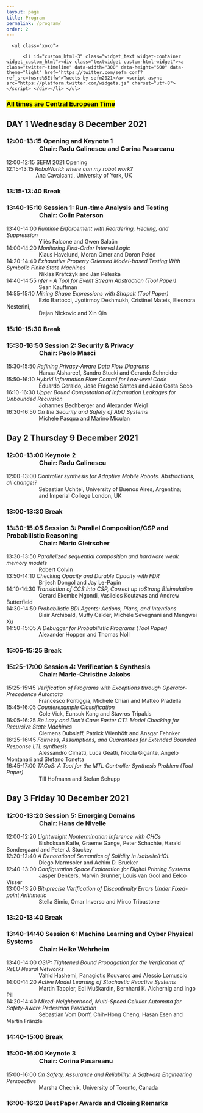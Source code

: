 ```yaml
---
layout: page
title: Program
permalink: /program/
order: 2
---
```


<div id="secondary" class="widget-area sidey" role="complementary">

      <ul class="xoxo">

          <li id="custom_html-3" class="widget_text widget-container widget_custom_html"><div class="textwidget custom-html-widget"><a class="twitter-timeline" data-width="300" data-height="600" data-theme="light" href="https://twitter.com/sefm_conf?ref_src=twsrc%5Etfw">Tweets by sefm2021</a> <script async src="https://platform.twitter.com/widgets.js" charset="utf-8"></script> </div></li>	</ul>
</div>

<h3><mark>All times are Central European Time</mark></h3>

<h2><b>DAY 1 Wednesday 8 December 2021</b></h2>

<h3 class="prog"><b>12:00-13:15 Opening and Keynote 1</b><br>
&emsp;&emsp;&emsp;&emsp;&emsp;&nbsp;<b>Chair: Radu Calinescu and Corina Pasareanu</b></h3>
<p>12:00-12:15  SEFM 2021 Opening <br>
12:15-13:15  <em>RoboWorld: where can my robot work?</em> <br>
&emsp;&emsp;&emsp;&emsp;&emsp;&ensp;Ana Cavalcanti, University of York, UK</p>

<h3><b>13:15-13:40 Break</b></h3>

<h3 class="prog"><b>13:40-15:10 Session 1: Run-time Analysis and Testing</b><br>
&emsp;&emsp;&emsp;&emsp;&emsp;&nbsp;<b>Chair: Colin Paterson</b></h3>
<p>13:40-14:00 <em>Runtime Enforcement with Reordering, Healing, and Suppression</em> <br>
&emsp;&emsp;&emsp;&emsp;&emsp;&ensp;&nbsp;&nbsp;Yliès Falcone and Gwen Salaün <br>
14:00-14:20 <em>Monitoring First-Order Interval Logic</em> <br>
&emsp;&emsp;&emsp;&emsp;&emsp;&ensp;&nbsp;&nbsp;Klaus Havelund, Moran Omer and Doron Peled <br>
14:20-14:40 <em>Exhaustive Property Oriented Model-based Testing With Symbolic Finite State Machines</em> <br>
&emsp;&emsp;&emsp;&emsp;&emsp;&ensp;&nbsp;&nbsp;Niklas Krafczyk and Jan Peleska <br>
14:40-14:55 <em>nfer - A Tool for Event Stream Abstraction (Tool Paper)</em> <br>
&emsp;&emsp;&emsp;&emsp;&emsp;&ensp;&nbsp;&nbsp;Sean Kauffman <br>
14:55-15:10 <em>Mining Shape Expressions with ShapeIt (Tool Paper)</em> <br>
&emsp;&emsp;&emsp;&emsp;&emsp;&ensp;&nbsp;&nbsp;Ezio Bartocci, Jyotirmoy Deshmukh, Cristinel Mateis, Eleonora Nesterini, <br>
&emsp;&emsp;&emsp;&emsp;&emsp;&ensp;&nbsp;&nbsp;Dejan Nickovic and Xin Qin
</p>

<h3><b>15:10-15:30 Break</b></h3>

<h3 class="prog"><b>15:30-16:50 Session 2: Security & Privacy</b><br>
&emsp;&emsp;&emsp;&emsp;&emsp;&nbsp;<b>Chair: Paolo Masci</b></h3>
<p>15:30-15:50 <em>Refining Privacy-Aware Data Flow Diagrams</em> <br>
&emsp;&emsp;&emsp;&emsp;&emsp;&ensp;&nbsp;&nbsp;Hanaa Alshareef, Sandro Stucki and Gerardo Schneider <br>
15:50-16:10 <em>Hybrid Information Flow Control for Low-level Code</em> <br>
&emsp;&emsp;&emsp;&emsp;&emsp;&ensp;&nbsp;&nbsp;Eduardo Geraldo, Jose Fragoso Santos and João Costa Seco <br>
16:10-16:30 <em>Upper Bound Computation of Information Leakages for Unbounded Recursion</em> <br>
&emsp;&emsp;&emsp;&emsp;&emsp;&ensp;&nbsp;&nbsp;Johannes Bechberger and Alexander Weigl <br>
16:30-16:50 <em>On the Security and Safety of AbU Systems</em> <br>
&emsp;&emsp;&emsp;&emsp;&emsp;&ensp;&nbsp;&nbsp;Michele Pasqua and Marino Miculan
</p>

<h2><b>Day 2 Thursday 9 December 2021</b></h2>

<h3 class="prog"><b>12:00-13:00 Keynote 2</b><br>
&emsp;&emsp;&emsp;&emsp;&emsp;&nbsp;<b>Chair: Radu Calinescu</b></h3>
<p>12:00-13:00 <em>Controller synthesis for Adaptive Mobile Robots. Abstractions, all change!?</em> <br>
&emsp;&emsp;&emsp;&emsp;&emsp;&ensp;&nbsp;&nbsp;Sebastian Uchitel, University of Buenos Aires, Argentina; <br>
&emsp;&emsp;&emsp;&emsp;&emsp;&ensp;&nbsp;&nbsp;and Imperial College London, UK
</p>

<h3><b>13:00-13:30 Break</b></h3>

<h3 class="prog"><b>13:30-15:05 Session 3: Parallel Composition/CSP and Probabilistic Reasoning</b><br>
&emsp;&emsp;&emsp;&emsp;&emsp;&nbsp;<b>Chair: Mario Gleirscher</b></h3>
<p> 13:30-13:50 <em>Parallelized sequential composition and hardware weak memory models</em> <br>
&emsp;&emsp;&emsp;&emsp;&emsp;&ensp;&nbsp;&nbsp;Robert Colvin <br>
13:50-14:10 <em>Checking Opacity and Durable Opacity with FDR</em> <br>
&emsp;&emsp;&emsp;&emsp;&emsp;&ensp;&nbsp;&nbsp;Brijesh Dongol and Jay Le-Papin <br>
14:10-14:30 <em>Translation of CCS into CSP, Correct up toStrong Bisimulation</em> <br>
&emsp;&emsp;&emsp;&emsp;&emsp;&ensp;&nbsp;&nbsp;Gerard Ekembe Ngondi, Vasileios Koutavas and Andrew Butterfield<br>
14:30-14:50 <em>Probabilistic BDI Agents: Actions, Plans, and Intentions</em> <br>
&emsp;&emsp;&emsp;&emsp;&emsp;&ensp;&nbsp;&nbsp;Blair Archibald, Muffy Calder, Michele Sevegnani and Mengwei Xu <br>
14:50-15:05 <em>A Debugger for Probabilistic Programs (Tool Paper)</em> <br>
&emsp;&emsp;&emsp;&emsp;&emsp;&ensp;&nbsp;&nbsp;Alexander Hoppen and Thomas Noll
</p>

<h3><b>15:05-15:25 Break</b></h3>

<h3 class="prog"><b>15:25-17:00 Session 4: Verification & Synthesis</b><br>
&emsp;&emsp;&emsp;&emsp;&emsp;&nbsp;<b>Chair: Marie-Christine Jakobs</b></h3>
<p>15:25-15:45 <em>Verification of Programs with Exceptions through Operator-Precedence Automata</em> <br>
&emsp;&emsp;&emsp;&emsp;&emsp;&ensp;&nbsp;&nbsp;Francesco Pontiggia, Michele Chiari and Matteo Pradella <br>
15:45-16:05 <em>Counterexample Classification</em> <br>
&emsp;&emsp;&emsp;&emsp;&emsp;&ensp;&nbsp;&nbsp;Cole Vick, Eunsuk Kang and Stavros Tripakis <br>
16:05-16:25 <em>Be Lazy and Don’t Care: Faster CTL Model Checking for Recursive State Machines</em> <br>
&emsp;&emsp;&emsp;&emsp;&emsp;&ensp;&nbsp;&nbsp;Clemens Dubslaff, Patrick Wienhöft and Ansgar Fehnker <br>
16:25-16:45 <em>Fairness, Assumptions, and Guarantees for Extended Bounded Response LTL synthesis</em> <br>
&emsp;&emsp;&emsp;&emsp;&emsp;&ensp;&nbsp;&nbsp;Alessandro Cimatti, Luca Geatti, Nicola Gigante, Angelo Montanari and Stefano Tonetta <br>
16:45-17:00 <em>TACoS: A Tool for the MTL Controller Synthesis Problem (Tool Paper)</em> <br>
&emsp;&emsp;&emsp;&emsp;&emsp;&ensp;&nbsp;&nbsp;Till Hofmann and Stefan Schupp
</p>

<h2><b>Day 3 Friday 10 December 2021</b></h2>

<h3 class="prog"><b>12:00-13:20 Session 5: Emerging Domains</b><br>
&emsp;&emsp;&emsp;&emsp;&emsp;&nbsp;<b>Chair: Hans de Nivelle</b></h3>
<p>12:00-12:20 <em>Lightweight Nontermination Inference with CHCs</em> <br>
&emsp;&emsp;&emsp;&emsp;&emsp;&ensp;&nbsp;&nbsp;Bishoksan Kafle, Graeme Gange, Peter Schachte, Harald Sondergaard and Peter J. Stuckey <br>
12:20-12:40 <em>A Denotational Semantics of Solidity in Isabelle/HOL</em> <br>
&emsp;&emsp;&emsp;&emsp;&emsp;&ensp;&nbsp;&nbsp;Diego Marmsoler and Achim D. Brucker <br>
12:40-13:00 <em>Configuration Space Exploration for Digital Printing Systems</em> <br>
&emsp;&emsp;&emsp;&emsp;&emsp;&ensp;&nbsp;&nbsp;Jasper Denkers, Marvin Brunner, Louis van Gool and Eelco Visser <br>
13:00-13:20 <em>Bit-precise Verification of Discontinuity Errors Under Fixed-point Arithmetic</em> <br>
&emsp;&emsp;&emsp;&emsp;&emsp;&ensp;&nbsp;&nbsp;Stella Simic, Omar Inverso and Mirco Tribastone
</p>

<h3><b>13:20-13:40 Break</b></h3>

<h3 class="prog"><b>13:40-14:40 Session 6: Machine Learning and Cyber Physical Systems</b><br>
&emsp;&emsp;&emsp;&emsp;&emsp;&nbsp;<b>Chair: Heike Wehrheim</b></h3>
<p>13:40-14:00 <em>OSIP: Tightened Bound Propagation for the Verification of ReLU Neural Networks</em> <br>
&emsp;&emsp;&emsp;&emsp;&emsp;&ensp;&nbsp;&nbsp;Vahid Hashemi, Panagiotis Kouvaros and Alessio Lomuscio <br>
14:00-14:20 <em>Active Model Learning of Stochastic Reactive Systems</em> <br>
&emsp;&emsp;&emsp;&emsp;&emsp;&ensp;&nbsp;&nbsp;Martin Tappler, Edi Muškardin, Bernhard K. Aichernig and Ingo Pill <br>
14:20-14:40 <em>Mixed-Neighborhood, Multi-Speed Cellular Automata for Safety-Aware Pedestrian Prediction</em> <br>
&emsp;&emsp;&emsp;&emsp;&emsp;&ensp;&nbsp;&nbsp;Sebastian Vom Dorff, Chih-Hong Cheng, Hasan Esen and Martin Fränzle
</p>

<h3><b>14:40-15:00 Break</b></h3>

<h3 class="prog"><b>15:00-16:00 Keynote 3</b><br>
&emsp;&emsp;&emsp;&emsp;&emsp;&nbsp;<b>Chair: Corina Pasareanu</b></h3>
<p>15:00-16:00 <em>On Safety, Assurance and Reliability: A Software Engineering Perspective</em> <br>
&emsp;&emsp;&emsp;&emsp;&emsp;&ensp;&nbsp;&nbsp;Marsha Chechik, University of Toronto, Canada
</p>

<h3><b>16:00-16:20 Best Paper Awards and Closing Remarks</b></h3>
